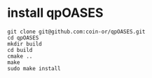 # install qpOASES

```
git clone git@github.com:coin-or/qpOASES.git
cd qpOASES
mkdir build
cd build
cmake ..
make
sudo make install
```